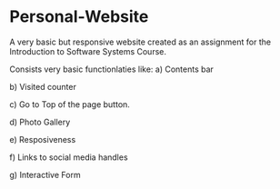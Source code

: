 # Personal-Website
A very basic but responsive website created as an assignment for the Introduction to Software Systems Course.

Consists very basic functionlaties like:
  a) Contents bar
  
  b) Visited counter
  
  c) Go to Top of the page button.
  
  d) Photo Gallery
  
  e) Resposiveness
  
  f) Links to social media handles
  
  g) Interactive Form
  
  
